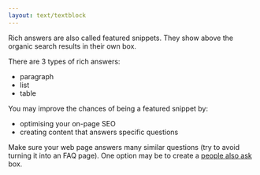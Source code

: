```yaml
---
layout: text/textblock
---
```

Rich answers are also called featured snippets. They show above the organic search results in their own box.

There are 3 types of rich answers:
- paragraph
- list
- table

You may improve the chances of being a featured snippet by:
- optimising your on-page SEO
- creating content that answers specific questions

Make sure your web page answers many similar questions (try to avoid turning it into an FAQ page). One option may be to create a [people also ask](https://moz.com/blog/infinite-people-also-ask-boxes) box.
